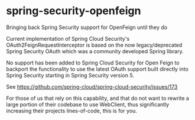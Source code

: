# spring-security-openfeign
Bringing back Spring Security support for OpenFeign until they do

Current implementation of Spring Cloud Security's OAuth2FeignRequestInterceptor is based on the now legacy/deprecated Spring Security OAuth which was a community developed Spring library.

No support has been added to Spring Cloud Security for Open Feign to backport the functionality to use the latest OAuth support built directly into Spring Security starting in Spring Security version 5.

See https://github.com/spring-cloud/spring-cloud-security/issues/173

For those of us that rely on this capability, and that do not want to rewrite a large portion of their codebase to use WebClient, thus significantly increasing their projects lines-of-code, this is for you.

